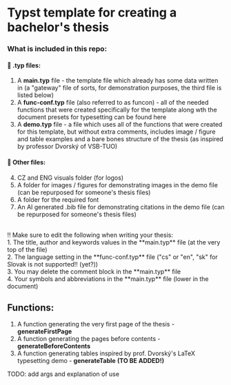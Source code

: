 # Typst template for creating a bachelor's thesis
### What is included in this repo:
#### 📘 .typ files:
1. A **main.typ** file - the template file which already has some data written in (a "gateway" file of sorts, for demonstration purposes, the third file is listed below)
2. A **func-conf.typ** file (also referred to as funcon) - all of the needed functions that were created specifically for the template along wth the document presets for typesetting can be found here
3. A **demo.typ** file - a file which uses all of the functions that were created for this template, but without extra comments, includes image / figure and table examples and a bare bones structure of the thesis (as inspired by professor Dvorský of VSB-TUO)

#### 📄 Other files:
4. CZ and ENG visuals folder (for logos)
5. A folder for images / figures for demonstrating images in the demo file (can be repurposed for someone's thesis files)
6. A folder for the required font
7. An AI generated .bib file for demonstrating citations in the demo file (can be repurposed for someone's thesis files)

<br />
‼️ Make sure to edit the following when writing your thesis:
<br />
1. The title, author and keywords values in the **main.typ** file (at the very top of the file) <br />
2. The language setting in the **func-conf.typ** file ("cs" or "en", "sk" for Slovak is not supported!! (yet?)) <br />
3. You may delete the comment block in the **main.typ** file <br />
4. Your symbols and abbreviations in the **main.typ** file (lower in the document)

<br />

## Functions:
1. A function generating the very first page of the thesis - **generateFirstPage**
2. A function generating the pages before contents - **generateBeforeContents**
3. A function generating tables inspired by prof. Dvorský's LaTeX typesetting demo - **generateTable** **(TO BE ADDED!)**

TODO: add args and explanation of use
